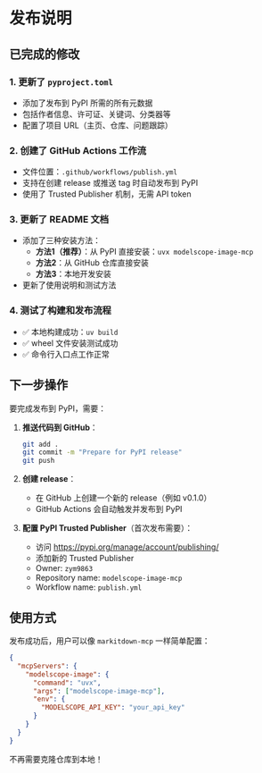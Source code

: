# 发布说明

## 已完成的修改

### 1. 更新了 `pyproject.toml`
- 添加了发布到 PyPI 所需的所有元数据
- 包括作者信息、许可证、关键词、分类器等
- 配置了项目 URL（主页、仓库、问题跟踪）

### 2. 创建了 GitHub Actions 工作流
- 文件位置：`.github/workflows/publish.yml`
- 支持在创建 release 或推送 tag 时自动发布到 PyPI
- 使用了 Trusted Publisher 机制，无需 API token

### 3. 更新了 README 文档
- 添加了三种安装方法：
  - **方法1（推荐）**：从 PyPI 直接安装：`uvx modelscope-image-mcp`
  - **方法2**：从 GitHub 仓库直接安装
  - **方法3**：本地开发安装
- 更新了使用说明和测试方法

### 4. 测试了构建和发布流程
- ✅ 本地构建成功：`uv build`
- ✅ wheel 文件安装测试成功
- ✅ 命令行入口点工作正常

## 下一步操作

要完成发布到 PyPI，需要：

1. **推送代码到 GitHub**：
   ```bash
   git add .
   git commit -m "Prepare for PyPI release"
   git push
   ```

2. **创建 release**：
   - 在 GitHub 上创建一个新的 release（例如 v0.1.0）
   - GitHub Actions 会自动触发并发布到 PyPI

3. **配置 PyPI Trusted Publisher**（首次发布需要）：
   - 访问 https://pypi.org/manage/account/publishing/
   - 添加新的 Trusted Publisher
   - Owner: `zym9863`
   - Repository name: `modelscope-image-mcp`
   - Workflow name: `publish.yml`

## 使用方式

发布成功后，用户可以像 `markitdown-mcp` 一样简单配置：

```json
{
  "mcpServers": {
    "modelscope-image": {
      "command": "uvx",
      "args": ["modelscope-image-mcp"],
      "env": {
        "MODELSCOPE_API_KEY": "your_api_key"
      }
    }
  }
}
```

不再需要克隆仓库到本地！